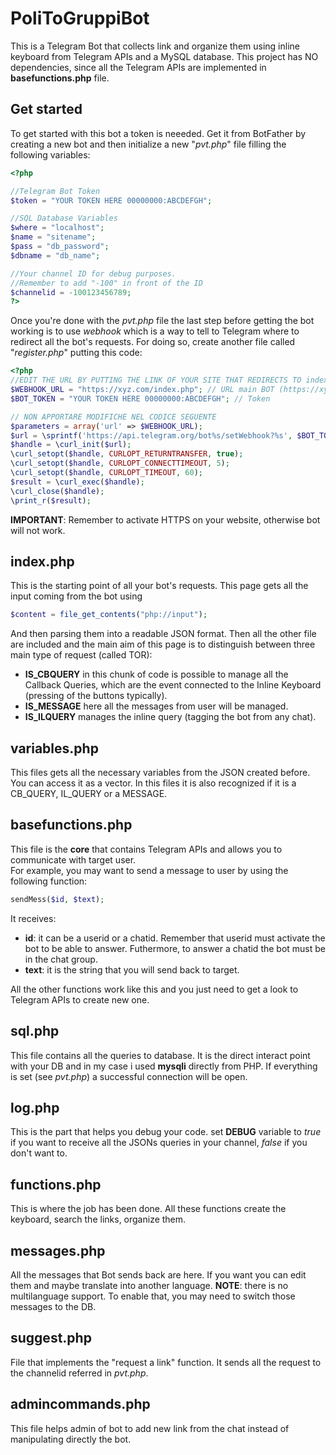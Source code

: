 # PoliToGruppiBot
This is a Telegram Bot that collects link and organize them using inline keyboard from Telegram APIs and a MySQL database. This project has NO dependencies, since all the Telegram APIs are implemented in __basefunctions.php__ file.

## Get started
To get started with this bot a token is neeeded. Get it from BotFather by creating a new bot and then initialize a new "_pvt.php_" file filling the following variables:

```php
<?php

//Telegram Bot Token
$token = "YOUR TOKEN HERE 00000000:ABCDEFGH";

//SQL Database Variables
$where = "localhost";
$name = "sitename";
$pass = "db_password";
$dbname = "db_name";   

//Your channel ID for debug purposes. 
//Remember to add "-100" in front of the ID
$channelid = -100123456789;
?>
```
Once you're done with the _pvt.php_ file the last step before getting the bot working is to use _webhook_ which is a way to tell to Telegram where to redirect all the bot's requests.
For doing so, create another file called "_register.php_" putting this code:
```php
<?php
//EDIT THE URL BY PUTTING THE LINK OF YOUR SITE THAT REDIRECTS TO index.php
$WEBHOOK_URL = "https://xyz.com/index.php"; // URL main BOT (https://xyz.altervista.org/index.php)
$BOT_TOKEN = "YOUR TOKEN HERE 00000000:ABCDEFGH"; // Token

// NON APPORTARE MODIFICHE NEL CODICE SEGUENTE
$parameters = array('url' => $WEBHOOK_URL);
$url = \sprintf('https://api.telegram.org/bot%s/setWebhook?%s', $BOT_TOKEN, \http_build_query($parameters));
$handle = \curl_init($url);
\curl_setopt($handle, CURLOPT_RETURNTRANSFER, true);
\curl_setopt($handle, CURLOPT_CONNECTTIMEOUT, 5);
\curl_setopt($handle, CURLOPT_TIMEOUT, 60);
$result = \curl_exec($handle);
\curl_close($handle);
\print_r($result);

```
**IMPORTANT**: Remember to activate HTTPS on your website, otherwise bot will not work.

## index.php

This is the starting point of all your bot's requests. This page gets all the input coming from the bot using
```php
$content = file_get_contents("php://input");
```
And then parsing them into a readable JSON format. Then all the other file are included and the main aim of this page is to distinguish between three main type of request (called TOR):
* **IS_CBQUERY** in this chunk of code is possible to manage all the Callback Queries, which are the event connected to the Inline Keyboard (pressing of the buttons typically).
* **IS_MESSAGE** here all the messages from user will be managed.
* **IS_ILQUERY** manages the inline query (tagging the bot from any chat). 

## variables.php

This files gets all the necessary variables from the JSON created before. You can access it as a vector. In this files it is also recognized if it is a CB_QUERY, IL_QUERY or a MESSAGE.

## basefunctions.php

This file is the **core** that contains Telegram APIs and allows you to communicate with target user.  
For example, you may want to send a message to user by using the following function:
```php
sendMess($id, $text);
```
It receives:
* **id**: it can be a userid or a chatid. Remember that userid must activate the bot to be able to answer. Futhermore, to answer a chatid the bot must be in the chat group.
* **text**: it is the string that you will send back to target.

All the other functions work like this and you just need to get a look to Telegram APIs to create new one.

## sql.php

This file contains all the queries to database. It is the direct interact point with your DB and in my case i used **mysqli** directly from PHP. If everything is set (see _pvt.php_) a successful connection will be open.

## log.php

This is the part that helps you debug your code. set **DEBUG** variable to _true_ if you want to receive all the JSONs queries in your channel, _false_ if you don't want to.

## functions.php

This is where the job has been done. All these functions create the keyboard, search the links, organize them. 

## messages.php

All the messages that Bot sends back are here. If you want you can edit them and maybe translate into another language. 
**NOTE**: there is no multilanguage support. To enable that, you may need to switch those messages to the DB.

## suggest.php

File that implements the "request a  link" function. It sends all the request to the channelid referred in _pvt.php_.

## admincommands.php

This file helps admin of bot to add new link from the chat instead of manipulating directly the bot.